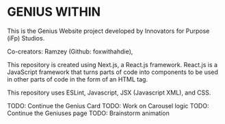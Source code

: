 # GENIUS WITHIN

This is the Genius Website project developed by Innovators for Purpose (iFp) Studios.

Co-creators: Ramzey (Github: foxwithahdie),

This repository is created using Next.js, a React.js framework. React.js is a JavaScript framework that turns parts of code into components to be used in other parts of code in the form of an HTML tag.

This repository uses ESLint, Javascript, JSX (Javascript XML), and CSS.

TODO: Continue the Genius Card
TODO: Work on Carousel logic
TODO: Continue the Geniuses page
TODO: Brainstorm animation